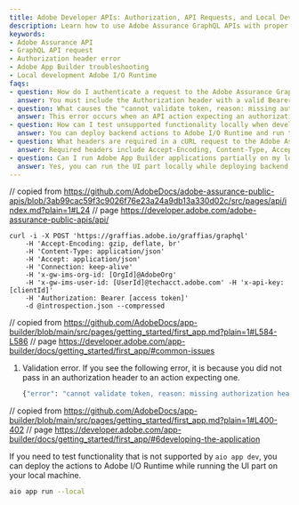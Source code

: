 ```yaml
---
title: Adobe Developer APIs: Authorization, API Requests, and Local Development Tips  
description: Learn how to use Adobe Assurance GraphQL APIs with proper authorization, handle common authorization errors in Adobe App Builder, and run local development alongside Adobe I/O Runtime deployments.  
keywords:
- Adobe Assurance API
- GraphQL API request
- Authorization header error
- Adobe App Builder troubleshooting
- Local development Adobe I/O Runtime  
faqs:
- question: How do I authenticate a request to the Adobe Assurance GraphQL API?  
  answer: You must include the Authorization header with a valid Bearer token, along with organization ID, user ID, and API key headers in your HTTP request.  
- question: What causes the "cannot validate token, reason: missing authorization header" error?  
  answer: This error occurs when an API action expecting an authorization header does not receive one, typically due to missing or malformed headers in the request.  
- question: How can I test unsupported functionality locally when developing Adobe App Builder apps?  
  answer: You can deploy backend actions to Adobe I/O Runtime and run the UI frontend locally using the command `aio app run --local`.  
- question: What headers are required in a cURL request to the Adobe Assurance GraphQL endpoint?  
  answer: Required headers include Accept-Encoding, Content-Type, Accept, Connection, x-gw-ims-org-id, x-gw-ims-user-id, x-api-key, and Authorization with a Bearer token.  
- question: Can I run Adobe App Builder applications partially on my local machine?  
  answer: Yes, you can run the UI part locally while deploying backend actions to Adobe I/O Runtime to test app functionality not supported by local development commands.  
---
```

// copied from https://github.com/AdobeDocs/adobe-assurance-public-apis/blob/3ab99cac59f3c9026f76e23a24a9db13a330d02c/src/pages/api/index.md?plain=1#L24
// page https://developer.adobe.com/adobe-assurance-public-apis/api/

```console
curl -i -X POST 'https://graffias.adobe.io/graffias/graphql' 
    -H 'Accept-Encoding: gzip, deflate, br' 
    -H 'Content-Type: application/json' 
    -H 'Accept: application/json' 
    -H 'Connection: keep-alive' 
    -H 'x-gw-ims-org-id: [OrgId]@AdobeOrg' 
    -H 'x-gw-ims-user-id: [UserId]@techacct.adobe.com' -H 'x-api-key: [clientId]' 
    -H 'Authorization: Bearer [access token]' 
    -d @introspection.json --compressed
```

// copied from https://github.com/AdobeDocs/app-builder/blob/main/src/pages/getting_started/first_app.md?plain=1#L584-L586
// page https://developer.adobe.com/app-builder/docs/getting_started/first_app/#common-issues

1. Validation error. If you see the following error, it is because you did not pass in an authorization header to an action expecting one.

    ```bash
    {"error": "cannot validate token, reason: missing authorization header"}
    ```

// copied from https://github.com/AdobeDocs/app-builder/blob/main/src/pages/getting_started/first_app.md?plain=1#L400-402
// page https://developer.adobe.com/app-builder/docs/getting_started/first_app/#6developing-the-application

If you need to test functionality that is not supported by `aio app dev`, you can deploy the actions to Adobe I/O Runtime while running the UI part on your local machine.

```bash
aio app run --local
```
